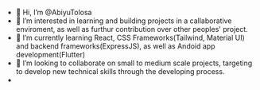- 👋 Hi, I’m @AbiyuTolosa
- 👀 I’m interested in learning and building projects in a callaborative enviroment, as well as furthur contribution over other peoples' project.
- 🌱 I’m currently learning React, CSS Frameworks(Tailwind, Material UI) and backend frameworks(ExpressJS), as well as Andoid app development(Flutter)
- 💞️ I’m looking to collaborate on small to medium scale projects, targeting to develop new technical skills through the developing process. 
-       
<!---
AbiyuTolosa/AbiyuTolosa is a ✨ special ✨ repository because its `README.md` (this file) appears on your GitHub profile.
You can click the Preview link to take a look at your changes.
--->
